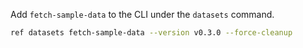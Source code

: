 Add `fetch-sample-data` to the CLI under the `datasets` command.

```bash
ref datasets fetch-sample-data --version v0.3.0 --force-cleanup
```
